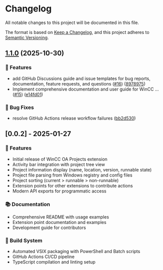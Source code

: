 # Changelog

All notable changes to this project will be documented in this file.

The format is based on [Keep a Changelog](https://keepachangelog.com/en/1.0.0/),
and this project adheres to [Semantic Versioning](https://semver.org/spec/v2.0.0.html).

## [1.1.0](https://github.com/mPokornyETM/vs-code-wincc-oa-projects-viewer/compare/v1.0.0...v1.1.0) (2025-10-30)


### 🚀 Features

* add GitHub Discussions guide and issue templates for bug reports, documentation, feature requests, and questions ([#16](https://github.com/mPokornyETM/vs-code-wincc-oa-projects-viewer/issues/16)) ([8978975](https://github.com/mPokornyETM/vs-code-wincc-oa-projects-viewer/commit/8978975435f41518641953c434fe361098e45294))
* Implement comprehensive documentation and user guide for WinCC … ([#15](https://github.com/mPokornyETM/vs-code-wincc-oa-projects-viewer/issues/15)) ([e14fd01](https://github.com/mPokornyETM/vs-code-wincc-oa-projects-viewer/commit/e14fd01c2637f53320ef78a2a3c9a4e8866c57af))


### 🐛 Bug Fixes

* resolve GitHub Actions release workflow failures ([bb2d530](https://github.com/mPokornyETM/vs-code-wincc-oa-projects-viewer/commit/bb2d53024c17fc36b26dc2ef18db6faae8cc0032))

## [0.0.2] - 2025-01-27

### 🚀 Features

- Initial release of WinCC OA Projects extension
- Activity bar integration with project tree view
- Project information display (name, location, version, runnable state)
- Project file parsing from Windows registry and config files  
- Project sorting (current > runnable > non-runnable)
- Extension points for other extensions to contribute actions
- Modern API exports for programmatic access

### 📚 Documentation

- Comprehensive README with usage examples
- Extension point documentation and examples
- Development guide for contributors

### 🔧 Build System

- Automated VSIX packaging with PowerShell and Batch scripts
- GitHub Actions CI/CD pipeline
- TypeScript compilation and linting setup